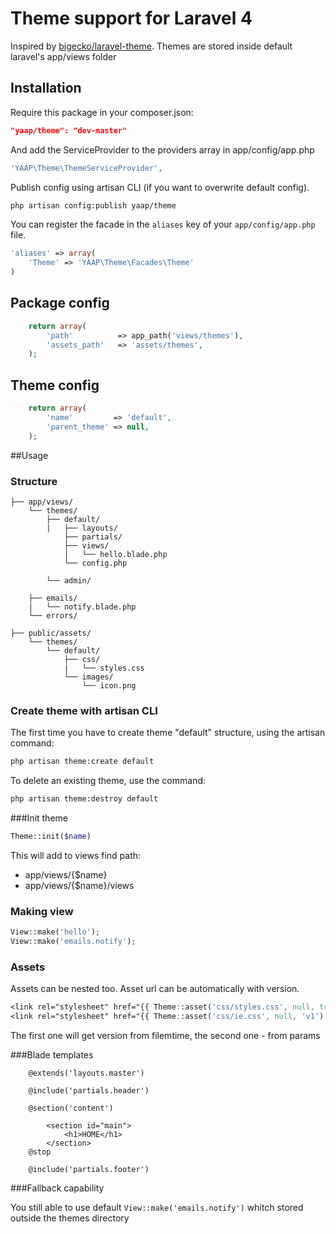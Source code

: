 # Theme support for Laravel 4

Inspired by [bigecko/laravel-theme](https://github.com/harryxu/laravel-theme).
Themes are stored inside default laravel's app/views folder

## Installation
Require this package in your composer.json:

~~~json
"yaap/theme": "dev-master"
~~~

And add the ServiceProvider to the providers array in app/config/app.php

~~~php
'YAAP\Theme\ThemeServiceProvider',
~~~

Publish config using artisan CLI (if you want to overwrite default config).

~~~bash
php artisan config:publish yaap/theme
~~~

You can register the facade in the `aliases` key of your `app/config/app.php` file.

~~~php
'aliases' => array(
    'Theme' => 'YAAP\Theme\Facades\Theme'
)
~~~


## Package config

~~~php
	return array(
        'path'          => app_path('views/themes'),
        'assets_path'   => 'assets/themes',
    );
~~~


## Theme config

~~~php
	return array(
        'name'         => 'default',
        'parent_theme' => null,
    );
~~~



##Usage

### Structure

```
├── app/views/
    └── themes/
        ├── default/
        |   ├── layouts/
            ├── partials/
            ├── views/
	        |   └── hello.blade.php
	        └── config.php

        └── admin/

    ├── emails/
    |   └── notify.blade.php
    └── errors/

├── public/assets/
    └── themes/
		└── default/
			├── css/
			|	└── styles.css
			└──	images/
                └── icon.png
```

### Create theme with artisan CLI

The first time you have to create theme "default" structure, using the artisan command:

~~~bash
php artisan theme:create default
~~~

To delete an existing theme, use the command:

~~~bash
php artisan theme:destroy default
~~~

###Init theme

~~~php
Theme::init($name)
~~~

This will add to views find path:
* app/views/{$name}
* app/views/{$name}/views

### Making view

~~~php
View::make('hello');
View::make('emails.notify');
~~~

### Assets
Assets can be nested too.
Asset url can be automatically with version.

~~~css
<link rel="stylesheet" href="{{ Theme::asset('css/styles.css', null, true) }}"/>
<link rel="stylesheet" href="{{ Theme::asset('css/ie.css', null, 'v1') }}"/>
~~~

The first one will get version from filemtime, the second one - from params


###Blade templates

```
	@extends('layouts.master')

	@include('partials.header')

	@section('content')

	    <section id="main">
	        <h1>HOME</h1>
	    </section>
	@stop

	@include('partials.footer')

```

###Fallback capability

You still able to use default `View::make('emails.notify')` whitch stored outside the themes directory
